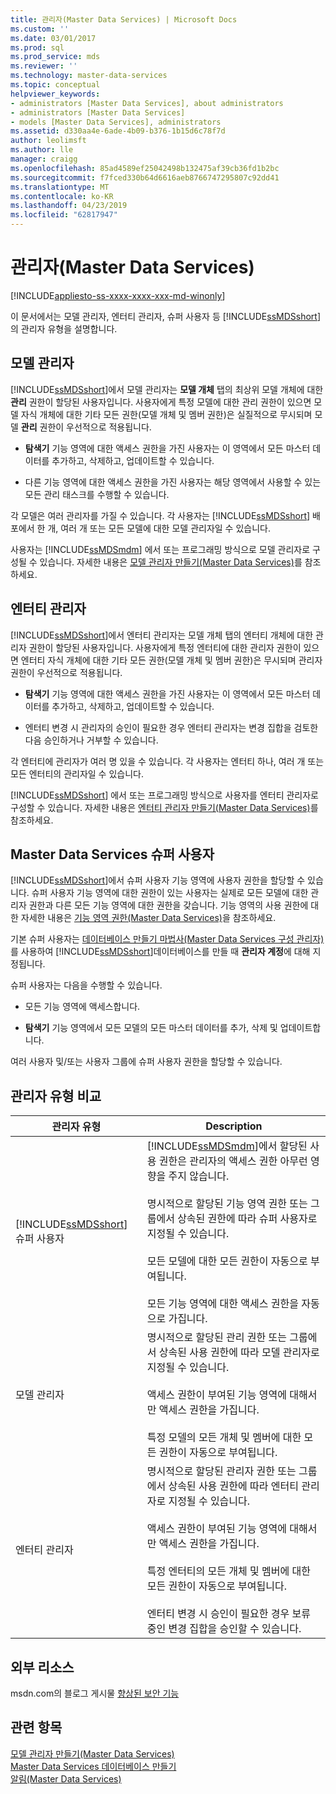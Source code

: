```yaml
---
title: 관리자(Master Data Services) | Microsoft Docs
ms.custom: ''
ms.date: 03/01/2017
ms.prod: sql
ms.prod_service: mds
ms.reviewer: ''
ms.technology: master-data-services
ms.topic: conceptual
helpviewer_keywords:
- administrators [Master Data Services], about administrators
- administrators [Master Data Services]
- models [Master Data Services], administrators
ms.assetid: d330aa4e-6ade-4b09-b376-1b15d6c78f7d
author: leolimsft
ms.author: lle
manager: craigg
ms.openlocfilehash: 85ad4589ef25042498b132475af39cb36fd1b2bc
ms.sourcegitcommit: f7fced330b64d6616aeb8766747295807c92dd41
ms.translationtype: MT
ms.contentlocale: ko-KR
ms.lasthandoff: 04/23/2019
ms.locfileid: "62817947"
---
```

# <a name="administrators-master-data-services"></a>관리자(Master Data Services)

[!INCLUDE[appliesto-ss-xxxx-xxxx-xxx-md-winonly](../includes/appliesto-ss-xxxx-xxxx-xxx-md-winonly.md)]

  이 문서에서는 모델 관리자, 엔터티 관리자, 슈퍼 사용자 등 [!INCLUDE[ssMDSshort](../includes/ssmdsshort-md.md)]의 관리자 유형을 설명합니다.  
  
## <a name="model-administrators"></a>모델 관리자  
 [!INCLUDE[ssMDSshort](../includes/ssmdsshort-md.md)]에서 모델 관리자는 **모델 개체** 탭의 최상위 모델 개체에 대한 **관리** 권한이 할당된 사용자입니다. 사용자에게 특정 모델에 대한 관리 권한이 있으면 모델 자식 개체에 대한 기타 모든 권한(모델 개체 및 멤버 권한)은 실질적으로 무시되며 모델 **관리** 권한이 우선적으로 적용됩니다.  
  
-   **탐색기** 기능 영역에 대한 액세스 권한을 가진 사용자는 이 영역에서 모든 마스터 데이터를 추가하고, 삭제하고, 업데이트할 수 있습니다.  
  
-   다른 기능 영역에 대한 액세스 권한을 가진 사용자는 해당 영역에서 사용할 수 있는 모든 관리 태스크를 수행할 수 있습니다.  
  
 각 모델은 여러 관리자를 가질 수 있습니다. 각 사용자는 [!INCLUDE[ssMDSshort](../includes/ssmdsshort-md.md)] 배포에서 한 개, 여러 개 또는 모든 모델에 대한 모델 관리자일 수 있습니다.  
  
 사용자는 [!INCLUDE[ssMDSmdm](../includes/ssmdsmdm-md.md)] 에서 또는 프로그래밍 방식으로 모델 관리자로 구성될 수 있습니다. 자세한 내용은 [모델 관리자 만들기&#40;Master Data Services&#41;](../master-data-services/create-a-model-administrator-master-data-services.md)를 참조하세요.  
  
## <a name="entity-administrators"></a>엔터티 관리자  
 [!INCLUDE[ssMDSshort](../includes/ssmdsshort-md.md)]에서 엔터티 관리자는 모델 개체 탭의 엔터티 개체에 대한 관리자 권한이 할당된 사용자입니다. 사용자에게 특정 엔터티에 대한 관리자 권한이 있으면 엔터티 자식 개체에 대한 기타 모든 권한(모델 개체 및 멤버 권한)은 무시되며 관리자 권한이 우선적으로 적용됩니다.  
  
-   **탐색기** 기능 영역에 대한 액세스 권한을 가진 사용자는 이 영역에서 모든 마스터 데이터를 추가하고, 삭제하고, 업데이트할 수 있습니다.  
  
-   엔터티 변경 시 관리자의 승인이 필요한 경우 엔터티 관리자는 변경 집합을 검토한 다음 승인하거나 거부할 수 있습니다.  
  
 각 엔터티에 관리자가 여러 명 있을 수 있습니다. 각 사용자는 엔터티 하나, 여러 개 또는 모든 엔터티의 관리자일 수 있습니다.  
  
 [!INCLUDE[ssMDSshort](../includes/ssmdsshort-md.md)] 에서 또는 프로그래밍 방식으로 사용자를 엔터티 관리자로 구성할 수 있습니다. 자세한 내용은 [엔터티 관리자 만들기&#40;Master Data Services&#41;](../master-data-services/create-an-entity-administrator-master-data-services.md)를 참조하세요.  
  
## <a name="master-data-services-super-user"></a>Master Data Services 슈퍼 사용자  
 [!INCLUDE[ssMDSshort](../includes/ssmdsshort-md.md)]에서 슈퍼 사용자 기능 영역에 사용자 권한을 할당할 수 있습니다. 슈퍼 사용자 기능 영역에 대한 권한이 있는 사용자는 실제로 모든 모델에 대한 관리자 권한과 다른 모든 기능 영역에 대한 권한을 갖습니다. 기능 영역의 사용 권한에 대한 자세한 내용은 [기능 영역 권한&#40;Master Data Services&#41;](../master-data-services/functional-area-permissions-master-data-services.md)을 참조하세요.  
  
 기본 슈퍼 사용자는 [데이터베이스 만들기 마법사&#40;Master Data Services 구성 관리자&#41;](../master-data-services/create-database-wizard-master-data-services-configuration-manager.md)를 사용하여 [!INCLUDE[ssMDSshort](../includes/ssmdsshort-md.md)]데이터베이스를 만들 때 **관리자 계정**에 대해 지정됩니다.  
  
 슈퍼 사용자는 다음을 수행할 수 있습니다.  
  
-   모든 기능 영역에 액세스합니다.  
  
-   **탐색기** 기능 영역에서 모든 모델의 모든 마스터 데이터를 추가, 삭제 및 업데이트합니다.  
  
 여러 사용자 및/또는 사용자 그룹에 슈퍼 사용자 권한을 할당할 수 있습니다.  
  
## <a name="comparing-administrator-types"></a>관리자 유형 비교  
  
|관리자 유형|Description|  
|------------------------|-----------------|  
|[!INCLUDE[ssMDSshort](../includes/ssmdsshort-md.md)] 슈퍼 사용자|[!INCLUDE[ssMDSmdm](../includes/ssmdsmdm-md.md)]에서 할당된 사용 권한은 관리자의 액세스 권한 아무런 영향을 주지 않습니다.<br /><br /> 명시적으로 할당된 기능 영역 권한 또는 그룹에서 상속된 권한에 따라 슈퍼 사용자로 지정될 수 있습니다.<br /><br /> 모든 모델에 대한 모든 권한이 자동으로 부여됩니다.<br /><br /> 모든 기능 영역에 대한 액세스 권한을 자동으로 가집니다.|  
|모델 관리자|명시적으로 할당된 관리 권한 또는 그룹에서 상속된 사용 권한에 따라 모델 관리자로 지정될 수 있습니다.<br /><br /> 액세스 권한이 부여된 기능 영역에 대해서만 액세스 권한을 가집니다.<br /><br /> 특정 모델의 모든 개체 및 멤버에 대한 모든 권한이 자동으로 부여됩니다.|  
|엔터티 관리자|명시적으로 할당된 관리자 권한 또는 그룹에서 상속된 사용 권한에 따라 엔터티 관리자로 지정될 수 있습니다.<br /><br /> 액세스 권한이 부여된 기능 영역에 대해서만 액세스 권한을 가집니다.<br /><br /> 특정 엔터티의 모든 개체 및 멤버에 대한 모든 권한이 자동으로 부여됩니다.<br /><br /> 엔터티 변경 시 승인이 필요한 경우 보류 중인 변경 집합을 승인할 수 있습니다.|  
  
## <a name="external-resources"></a>외부 리소스  
 msdn.com의 블로그 게시물 [향상된 보안 기능](https://go.microsoft.com/fwlink/p/?LinkId=615376)  
  
## <a name="see-also"></a>관련 항목  
 [모델 관리자 만들기&#40;Master Data Services&#41;](../master-data-services/create-a-model-administrator-master-data-services.md)   
 [Master Data Services 데이터베이스 만들기](../master-data-services/install-windows/create-a-master-data-services-database.md)   
 [알림&#40;Master Data Services&#41;](../master-data-services/notifications-master-data-services.md)  
  
  
